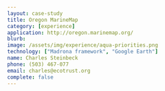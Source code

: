 ```yaml
---
layout: case-study
title: Oregon MarineMap
category: [experience]
application: http://oregon.marinemap.org/
blurb:
image: /assets/img/experience/aqua-priorities.png
technology: ["Madrona framework", "Google Earth"]
name: Charles Steinbeck
phone: (503) 467-077
email: charles@ecotrust.org
complete: false
---
```

	